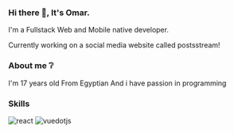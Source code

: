 ### Hi there 👋, It's Omar.
I'm a Fullstack Web and Mobile native developer. 

Currently working on a social media website called postsstream!

### About me ❔
I'm 17 years old
From Egyptian
And i have passion in programming

### Skills
![react](https://img.shields.io/badge/React-000000?style=for-the-badge&logo=React&logoColor=blue)
![vuedotjs](https://img.shields.io/badge/vue-4FC08D?style=for-the-badge&logo=vuedotjs)
<!--
**gamerlord295/gamerlord295** is a ✨ _special_ ✨ repository because its `README.md` (this file) appears on your GitHub profile.

Here are some ideas to get you started:

- 🔭 I’m currently working on ...
- 🌱 I’m currently learning ...
- 👯 I’m looking to collaborate on ...
- 🤔 I’m looking for help with ...
- 💬 Ask me about ...
- 📫 How to reach me: ...
- 😄 Pronouns: ...
- ⚡ Fun fact: ...
-->
